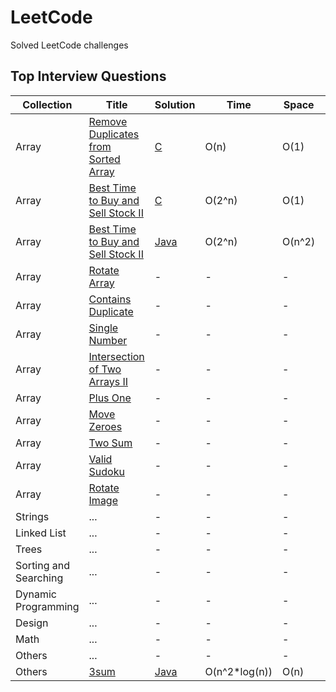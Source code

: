 # LeetCode
Solved LeetCode challenges

## Top Interview Questions
| Collection | Title | Solution | Time | Space | Difficulty |
| --- | --- | --- | --- | --- | --- |
| Array | [Remove Duplicates from Sorted Array](https://leetcode.com/explore/interview/card/top-interview-questions-easy/92/array/727/) | [C](https://github.com/rogermiranda1000/LeetCode/tree/master/C/RemoveDuplicatesSorted.c) | O(n) | O(1) | Easy |
| Array | [Best Time to Buy and Sell Stock II](https://leetcode.com/explore/interview/card/top-interview-questions-easy/92/array/564/) | [C](https://github.com/rogermiranda1000/LeetCode/tree/master/C/StockSeller.c) | O(2^n) | O(1) | Easy |
| Array | [Best Time to Buy and Sell Stock II](https://leetcode.com/explore/interview/card/top-interview-questions-easy/92/array/564/) | [Java](https://github.com/rogermiranda1000/LeetCode/tree/master/Java/StockSeller.java) | O(2^n) | O(n^2) | Easy |
| Array | [Rotate Array](https://leetcode.com/explore/interview/card/top-interview-questions-easy/92/array/646/) | - | - | - | Easy |
| Array | [Contains Duplicate](https://leetcode.com/explore/interview/card/top-interview-questions-easy/92/array/578/) | - | - | - | Easy |
| Array | [Single Number](https://leetcode.com/explore/interview/card/top-interview-questions-easy/92/array/549/) | - | - | - | Easy |
| Array | [Intersection of Two Arrays II](https://leetcode.com/explore/interview/card/top-interview-questions-easy/92/array/674/) | - | - | - | Easy |
| Array | [Plus One](https://leetcode.com/explore/interview/card/top-interview-questions-easy/92/array/559/) | - | - | - | Easy |
| Array | [Move Zeroes](https://leetcode.com/explore/interview/card/top-interview-questions-easy/92/array/567/) | - | - | - | Easy |
| Array | [Two Sum](https://leetcode.com/explore/interview/card/top-interview-questions-easy/92/array/546/) | - | - | - | Easy |
| Array | [Valid Sudoku](https://leetcode.com/explore/interview/card/top-interview-questions-easy/92/array/769/) | - | - | - | Easy |
| Array | [Rotate Image](https://leetcode.com/explore/interview/card/top-interview-questions-easy/92/array/770/) | - | - | - | Easy |
| Strings | ... | - | - | - | Easy |
| Linked List | ... | - | - | - | Easy |
| Trees | ... | - | - | - | Easy |
| Sorting and Searching | ... | - | - | - | Easy |
| Dynamic Programming | ... | - | - | - | Easy |
| Design | ... | - | - | - | Easy |
| Math | ... | - | - | - | Easy |
| Others | ... | - | - | - | Easy |
| Others | [3sum](https://leetcode.com/problems/3sum/) | [Java](https://github.com/rogermiranda1000/LeetCode/tree/master/Java/3sum.c) | O(n^2*log(n)) | O(n) | Medium |